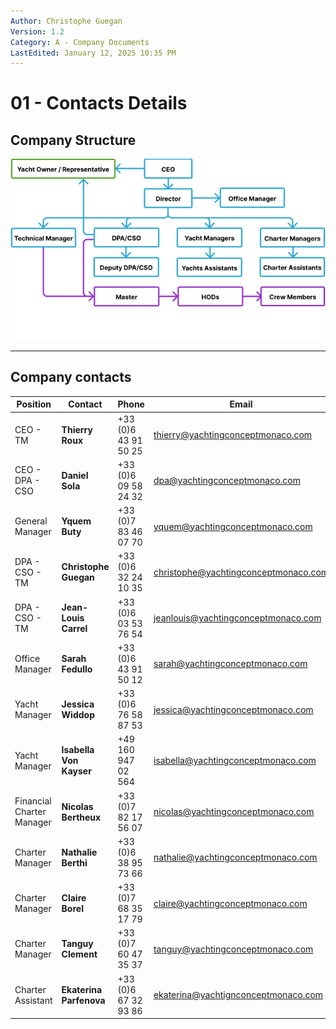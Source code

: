 ```yaml
---
Author: Christophe Guegan
Version: 1.2
Category: A - Company Documents
LastEdited: January 12, 2025 10:35 PM
---
```


# 01 - Contacts Details

## Company Structure

![Company Structure](/assets/images/A01_1-companyStructure-v1.0.png)

---

## Company contacts

| Position                  | Contact                 | Phone                 | Email                                                                               |
| ------------------------- | ----------------------- | --------------------- | ----------------------------------------------------------------------------------- |
| CEO - TM                  | **Thierry Roux**        | +33 (0)6 43 91 50 25  | [thierry@yachtingconceptmonaco.com](mailto:thierry@yachtingconceptmonaco.com)       |
| CEO - DPA - CSO           | **Daniel Sola**         | +33 (0)6 09 58 24 32  | [dpa@yachtingconceptmonaco.com](mailto:dpa@yachtingconceptmonaco.com)               |
| General Manager           | **Yquem Buty**          | +33 (0)7 83 46 07 70  | [yquem@yachtingconceptmonaco.com](mailto:christophe@yachtingconceptmonaco.com)      |
| DPA - CSO - TM            | **Christophe Guegan**   | +33 (0)6 32 24 10 35  | [christophe@yachtingconceptmonaco.com](mailto:christophe@yachtingconceptmonaco.com) |
| DPA - CSO - TM            | **Jean-Louis Carrel**   | +33 (0)6 03 53 76 54  | [jeanlouis@yachtingconceptmonaco.com](mailto:jeanlouis@yachtingconceptmonaco.com)   |
| Office Manager            | **Sarah Fedullo**       | +33 (0)6 43 91 50 12  | [sarah@yachtingconceptmonaco.com](mailto:sarah@yachtingconceptmonaco.com)           |
| Yacht Manager             | **Jessica Widdop**      | +33 (0)6 76 58 87 53  | [jessica@yachtingconceptmonaco.com](mailto:jessica@yachtingconceptmonaco.com)       |
| Yacht Manager             | **Isabella Von Kayser** | +49 160 947 02 564    | [isabella@yachtingconceptmonaco.com](mailto:isabella@yachtingconceptmonaco.com)     |
| Financial Charter Manager | **Nicolas Bertheux**    | +33 (0)7 82 17 56 07  | [nicolas@yachtingconceptmonaco.com](mailto:nicolas@yachtingconceptmonaco.com)       |
| Charter Manager           | **Nathalie Berthi**     | +33 (0)6 38 95 73 66  | [nathalie@yachtingconceptmonaco.com](mailto:nathalie@yachtingconceptmonaco.com)     |
| Charter Manager           | **Claire Borel**        | +33 (0)7 68 35 17 79  | [claire@yachtingconceptmonaco.com](mailto:claire@yachtingconceptmonaco.com)         |
| Charter Manager           | **Tanguy Clement**      | +33 (0)7 60 47 35 37  | [tanguy@yachtingconceptmonaco.com](mailto:tanguy@yachtingconceptmonaco.com)         |
| Charter Assistant         | **Ekaterina Parfenova** | +33 (0)6 67 32 93 86  | [ekaterina@yachtignconceptmonaco.com](mailto:ekaterina@yachtignconceptmonaco.com)   |